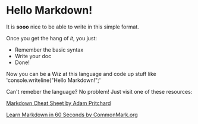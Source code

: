 # Hello Markdown!

It is **sooo** nice to be able to write in this simple format.

Once you get the hang of *it*, you just:

* Remember the basic syntax
* Write your doc
* Done!

Now you can be a Wiz at this language and code up stuff like 'console.writeline("Hello Markdown!";'

Can't remeber the language? No problem! Just visit one of these resources:

[Markdown Cheat Sheet by Adam Pritchard](https://github.com/adam-p/markdown-here/wiki/Markdown-Cheatsheet)

[Learn Markdown in 60 Seconds by CommonMark.org](http//commonmark.org/help/)
